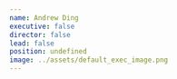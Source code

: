 ```yaml
---
name: Andrew Ding
executive: false
director: false
lead: false
position: undefined
image: ../assets/default_exec_image.png
---
```

